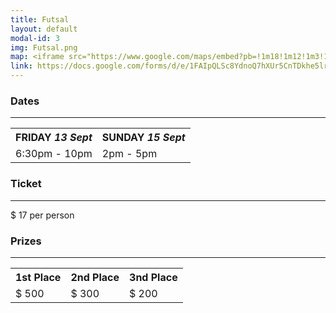 ```yaml
---
title: Futsal
layout: default
modal-id: 3
img: Futsal.png
map: <iframe src="https://www.google.com/maps/embed?pb=!1m18!1m12!1m3!1d3150.7329547276913!2d144.9593195159704!3d-37.84313714349901!2m3!1f0!2f0!3f0!3m2!1i1024!2i768!4f13.1!3m3!1m2!1s0x6ad667e27fe5b65b%3A0x7da260ae352a6392!2sMelbourne%20Sports%20Centres%20-%20MSAC!5e0!3m2!1sen!2sau!4v1566912398763!5m2!1sen!2sau" width="600" height="450" frameborder="0" style="border:0;" allowfullscreen=""></iframe></br>
link: https://docs.google.com/forms/d/e/1FAIpQLSc8YdnoQ7hXUr5CnTDkhe5lr6y4VDmFU8RyjtrgkpL83NeE6w/viewform
---
```


### Dates

---
<center>
    <table>
        <tr>
            <th><b>FRIDAY <i>13 Sept</i></b></th>
            <th><b>SUNDAY <i>15 Sept</i></b></th>
        </tr>
        <tr>
            <td> 6:30pm - 10pm</td>
            <td> 2pm - 5pm</td>
        </tr>
    </table>
</center>

### Ticket 

---
$ 17
per person

### Prizes

---
<center>
    <table>
        <tr>
            <th><b>1st Place</b></th>
            <th><b>2nd Place</b></th>
            <th><b>3nd Place</b></th>
        </tr>
        <tr>
            <td> $ 500 </td>
            <td> $ 300 </td>
            <td> $ 200 </td>
        </tr>
    </table>
</center>
